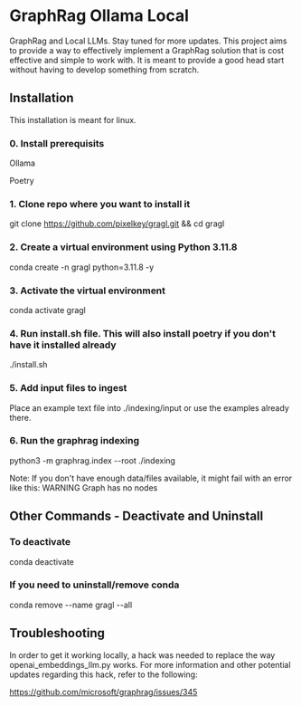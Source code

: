 # GraphRag Ollama Local
GraphRag and Local LLMs. Stay tuned for more updates.
This project aims to provide a way to effectively implement a GraphRag solution that is cost effective and simple to work with.
It is meant to provide a good head start without having to develop something from scratch.

## Installation
This installation is meant for linux.

### 0. Install prerequisits

Ollama

Poetry

### 1. Clone repo where you want to install it
git clone https://github.com/pixelkey/gragl.git && cd gragl

### 2. Create a virtual environment using Python 3.11.8
conda create -n gragl python=3.11.8 -y

### 3. Activate the virtual environment
conda activate gragl

### 4. Run install.sh file. This will also install poetry if you don't have it installed already
./install.sh

### 5. Add input files to ingest 
Place an example text file into ./indexing/input or use the examples already there.

### 6. Run the graphrag indexing
python3 -m graphrag.index --root ./indexing

Note: If you don't have enough data/files available, it might fail with an error like this: WARNING Graph has no nodes


## Other Commands - Deactivate and Uninstall

### To deactivate
conda deactivate

### If you need to uninstall/remove conda 
conda remove --name gragl --all


## Troubleshooting
In order to get it working locally, a hack was needed to replace the way openai_embeddings_llm.py works.
For more information and other potential updates regarding this hack, refer to the following:

https://github.com/microsoft/graphrag/issues/345
